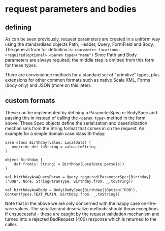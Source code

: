 # request parameters and bodies

## defining
As can be seen previously, request parameters are created in a uniform way using the standardised objects Path, Header, Query, FormField and Body. The general form for definition is: ```<parameter location>.<required|optional>.<param type>("name")```
Since Path and Body parameters are always required, the middle step is omitted from this form for these types.

There are convenience methods for a standard set of "primitive" types, plus extensions for other common formats such as native Scala XML, Forms (body only) and JSON (more on this later).

## custom formats
These can be implemented by defining a ParameterSpec or BodySpec and passing this in instead of calling the ```<param type>``` method in the form above. These Spec objects define the serialization and deserialization mechanisms from the String format that comes in on the request. An example for a simple domain case class Birthday:
```
case class Birthday(value: LocalDate) {
   override def toString = value.toString
}

object Birthday {
    def from(s: String) = Birthday(LocalDate.parse(s))
}

val birthdayAsAQueryParam = Query.required(ParameterSpec[Birthday]("DOB", None, StringParamType, Birthday.from, _.toString))

val birthdayAsABody = Body(BodySpec[Birthday](Option("DOB"), ContentTypes.TEXT_PLAIN, Birthday.from, _.toString))
```
Note that in the above we are only concerned with the happy case on-the-wire values. The serialize and deserialize methods should throw exceptions if unsuccessful - these are caught by the request validation mechanism and turned into a rejected BadRequest (400) response which is returned to the caller.
